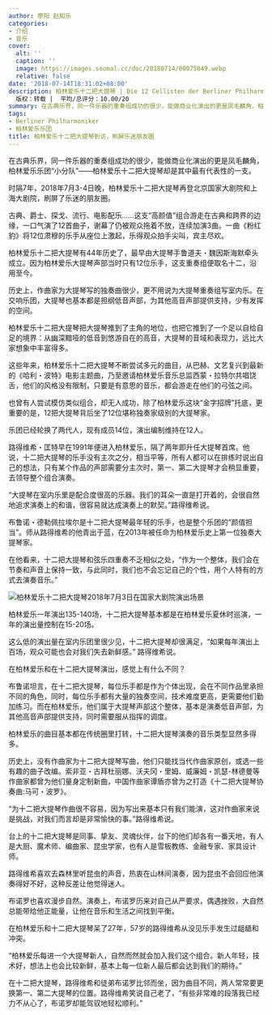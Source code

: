```yaml
---
author: 廖阳 赵知乐
categories:
- 介绍
- 音乐
cover:
  alt: ''
  caption: ''
  image: https://images.soomal.cc/doc/20180714/00075849.webp
  relative: false
date: '2018-07-14T18:31:02+08:00'
description: 柏林爱乐十二把大提琴 | Die 12 Cellisten der Berliner Philharmoniker | 源自：澎湃新闻 |
  版权：转载 |  平均/总评分：10.00/20
summary: 在古典乐界，同一件乐器的重奏组成功的很少，能做商业化演出的更是凤毛麟角，柏林爱乐乐团“小分队”――柏林爱乐十二把大提琴却是其中最有代表性的一支。时隔7年，2018年7月3-4日晚，柏林爱乐十二把大提琴再登北京国家大剧院和上海大剧院，刷屏了乐迷的朋友圈……
tags:
- Berliner Philharmoniker
- 柏林爱乐乐团
title: 柏林爱乐十二把大提琴到访，刷屏乐迷朋友圈
---
```


在古典乐界，同一件乐器的重奏组成功的很少，能做商业化演出的更是凤毛麟角，柏林爱乐乐团“小分队”――柏林爱乐十二把大提琴却是其中最有代表性的一支。

时隔7年，2018年7月3-4日晚，柏林爱乐十二把大提琴再登北京国家大剧院和上海大剧院，刷屏了乐迷的朋友圈。

古典、爵士、探戈、流行、电影配乐……这支“高颜值”组合游走在古典和跨界的边缘，一口气演了12首曲子，谢幕了仍被观众拖着不放，连续加演3曲。一曲《粉红豹》将12位肃穆的乐手从座位上激起，乐得观众拍手尖叫，宾主尽欢。

柏林爱乐十二把大提琴有44年历史了，最早由大提琴手鲁道夫・魏因斯海默牵头成立。因为柏林爱乐大提琴声部当时只有12位乐手，这支重奏组便取名十二，沿用至今。

历史上，作曲家为大提琴写的独奏曲很少，更不用说为大提琴重奏组写室内乐。在交响乐团，大提琴也基本都是担纲低音声部，为其他高音声部提供支持，少有发挥的空间。

柏林爱乐十二把大提琴把大提琴推到了主角的地位，也把它推到了一个足以自给自足的境界：从幽深黯哑的低音到悠游自在的高音，大提琴的音域和表现力，远比大家想象中丰富得多。

这些年来，柏林爱乐十二把大提琴不断尝试多元的曲目，从巴赫、文艺复兴到最新的《哈利・波特》电影主题曲，乃至邀请柏林爱乐音乐总监西蒙・拉特尔共唱饶舌，他们的风格没有限制，只要是有意思的音乐，都会游走在他们的弓弦之间。

也曾有人尝试模仿类似组合，却无人成功，除了柏林爱乐这块“金字招牌”托底，更重要的是，12把大提琴背后坐了12位堪称独奏家级别的大提琴家。

乐团已经轮换了两代人，现有成员14位，演出编制维持在12人。 

路得维希・匡特早在1991年便进入柏林爱乐，隔了两年即升任大提琴首席。他说，十二把大提琴的乐手没有主次之分，相当平等，所有人都可以在排练时说出自己的想法，只有某个作品的声部需要分主次时，第一、第二大提琴才会稍显重要，去领导整个组合演奏。

“大提琴在室内乐里是配合度很高的乐器。我们的耳朵一直是打开着的，会很自然地追求演奏上的和谐，很容易就达成演奏上的默契。”路得维希说。

布鲁诺・德勒佩拉埃尔是十二把大提琴最年轻的乐手，也是整个乐团的“颜值担当”。师从路得维希的他青出于蓝，在2013年被任命为柏林爱乐史上第一位独奏大提琴家。

在他看来，十二把大提琴和弦乐四重奏不乏相似之处，“作为一个整体，我们会在节奏和声音上保持一致，与此同时，我们也不会忘记自己的个性，用个人特有的方式去演奏音乐。” 

![柏林爱乐十二把大提琴2018年7月3日在国家大剧院演出场景](https://images.soomal.cc/doc/20180714/00075848.webp)





柏林爱乐一年演出135-140场，十二把大提琴基本都是在柏林爱乐夏休时巡演，一年的演出量控制在15-20场。

这么低的演出量在室内乐团里很少见，十二把大提琴却很满足，“如果每年演出上百场，观众可能也会对我们失去新鲜感。” 路得维希说。

在柏林爱乐和在十二把大提琴演出，感觉上有什么不同？

布鲁诺坦言，在十二把大提琴，每位乐手都是作为个体出现，会在不同作品里承担不同的角色，同时，每位乐手都有大量的独奏空间，技术难度更高，更需要他们勤加练习。而在柏林爱乐，他们属于大提琴声部这个整体，基本是演奏低音声部，为其他高音声部提供支持，同时需要服从指挥的调度。

柏林爱乐的曲目基本都在传统圈里打转，十二把大提琴演奏的音乐类型显然多得多。

历史上，没有作曲家为十二把大提琴写曲，他们只能找当代作曲家原创，或选一些有趣的曲子改编。索非亚・古拜杜丽娜、沃夫冈・里姆、威廉姆・凯瑟-林德曼等作曲家都曾为他们量身定制新曲，中国作曲家谭盾亦曾为之打造《十二把大提琴协奏曲:马可・波罗》。

“为十二把大提琴作曲很不容易，因为写出来基本只有我们能演，这对作曲家来说是挑战，对我们而言却是非常愉快的事。”路得维希说。

台上的十二把大提琴是同事、挚友、灵魂伙伴，台下的他们却各有一番天地，有人是大厨、魔术师、编曲家、昆虫学家，也有人是雪板教练、金融专家、家具设计师。

路得维希喜欢去森林里听昆虫的声音，热衷在山林间演奏，因为昆虫不会回应他演奏得好不好，这种反差让他觉得迷人。

布诺罗也喜欢漫步自然。演奏上，布诺罗历来对自己从严要求，偶遇挫败，大自然总能带给他正能量，让他在音乐和生活之间找到平衡。

在柏林爱乐和十二把大提琴呆了27年，57岁的路得维希从没见乐手发生过龃龉和冲突。

“柏林爱乐每进一个大提琴新人，自然而然就会加入我们这个组合。新人年轻，技术好，想法上也会比较新鲜，基本上每一位新人最后都会达到我们的期待。”

在十二把大提琴，路得维希和徒弟布诺罗比邻而坐，因为曲目不同，两人常常要更换第一、第二大提琴的位置。路得维希笑说自己老了，“有些非常难的段落我已经力不从心了，布诺罗却能驾驭地轻松顺利。”